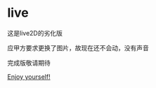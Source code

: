 # live
这是live2D的劣化版

应甲方要求更换了图片，故现在还不会动，没有声音

完成版敬请期待

[Enjoy yourself!](https://yyhhenry.github.io/live)